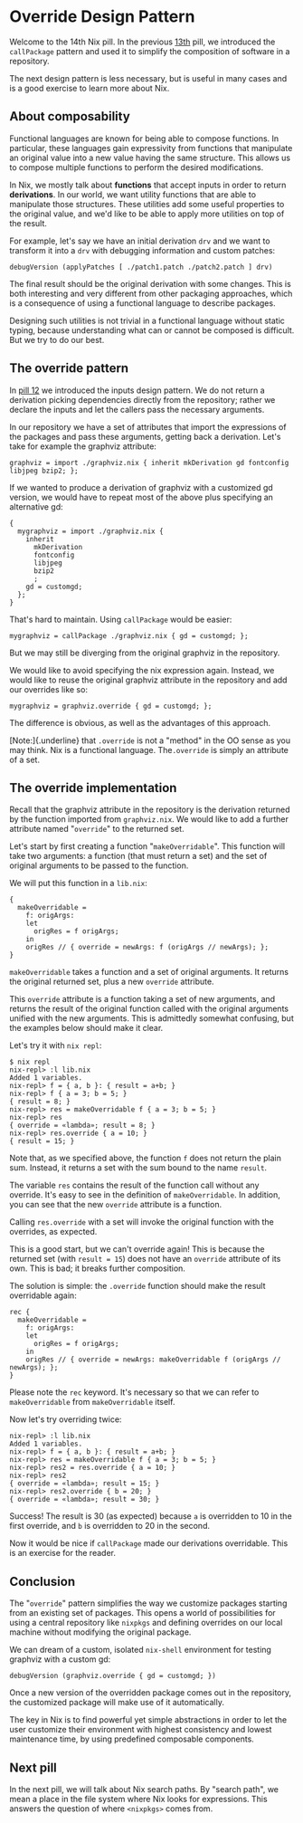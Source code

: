 # Override Design Pattern

Welcome to the 14th Nix pill. In the previous
[13th](#callpackage-design-pattern) pill, we introduced the
`callPackage` pattern and used it to simplify the composition of
software in a repository.

The next design pattern is less necessary, but is useful in many cases
and is a good exercise to learn more about Nix.

## About composability

Functional languages are known for being able to compose functions. In
particular, these languages gain expressivity from functions that
manipulate an original value into a new value having the same structure.
This allows us to compose multiple functions to perform the desired
modifications.

In Nix, we mostly talk about **functions** that accept inputs in order
to return **derivations**. In our world, we want utility functions that
are able to manipulate those structures. These utilities add some useful
properties to the original value, and we\'d like to be able to apply
more utilities on top of the result.

For example, let\'s say we have an initial derivation `drv` and we want
to transform it into a `drv` with debugging information and custom
patches:

    debugVersion (applyPatches [ ./patch1.patch ./patch2.patch ] drv)

The final result should be the original derivation with some changes.
This is both interesting and very different from other packaging
approaches, which is a consequence of using a functional language to
describe packages.

Designing such utilities is not trivial in a functional language without
static typing, because understanding what can or cannot be composed is
difficult. But we try to do our best.

## The override pattern

In [pill 12](#inputs-design-pattern) we introduced the inputs design
pattern. We do not return a derivation picking dependencies directly
from the repository; rather we declare the inputs and let the callers
pass the necessary arguments.

In our repository we have a set of attributes that import the
expressions of the packages and pass these arguments, getting back a
derivation. Let\'s take for example the graphviz attribute:

    graphviz = import ./graphviz.nix { inherit mkDerivation gd fontconfig libjpeg bzip2; };

If we wanted to produce a derivation of graphviz with a customized gd
version, we would have to repeat most of the above plus specifying an
alternative gd:

    {
      mygraphviz = import ./graphviz.nix {
        inherit
          mkDerivation
          fontconfig
          libjpeg
          bzip2
          ;
        gd = customgd;
      };
    }

That\'s hard to maintain. Using `callPackage` would be easier:

    mygraphviz = callPackage ./graphviz.nix { gd = customgd; };

But we may still be diverging from the original graphviz in the
repository.

We would like to avoid specifying the nix expression again. Instead, we
would like to reuse the original graphviz attribute in the repository
and add our overrides like so:

    mygraphviz = graphviz.override { gd = customgd; };

The difference is obvious, as well as the advantages of this approach.

[Note:]{.underline} that `.override` is not a \"method\" in the OO sense
as you may think. Nix is a functional language. The`.override` is simply
an attribute of a set.

## The override implementation

Recall that the graphviz attribute in the repository is the derivation
returned by the function imported from `graphviz.nix`. We would like to
add a further attribute named \"`override`\" to the returned set.

Let\'s start by first creating a function \"`makeOverridable`\". This
function will take two arguments: a function (that must return a set)
and the set of original arguments to be passed to the function.

We will put this function in a `lib.nix`:

    {
      makeOverridable =
        f: origArgs:
        let
          origRes = f origArgs;
        in
        origRes // { override = newArgs: f (origArgs // newArgs); };
    }

`makeOverridable` takes a function and a set of original arguments. It
returns the original returned set, plus a new `override` attribute.

This `override` attribute is a function taking a set of new arguments,
and returns the result of the original function called with the original
arguments unified with the new arguments. This is admittedly somewhat
confusing, but the examples below should make it clear.

Let\'s try it with `nix repl`:

    $ nix repl
    nix-repl> :l lib.nix
    Added 1 variables.
    nix-repl> f = { a, b }: { result = a+b; }
    nix-repl> f { a = 3; b = 5; }
    { result = 8; }
    nix-repl> res = makeOverridable f { a = 3; b = 5; }
    nix-repl> res
    { override = «lambda»; result = 8; }
    nix-repl> res.override { a = 10; }
    { result = 15; }

Note that, as we specified above, the function `f` does not return the
plain sum. Instead, it returns a set with the sum bound to the name
`result`.

The variable `res` contains the result of the function call without any
override. It\'s easy to see in the definition of `makeOverridable`. In
addition, you can see that the new `override` attribute is a function.

Calling `res.override` with a set will invoke the original function with
the overrides, as expected.

This is a good start, but we can\'t override again! This is because the
returned set (with `result = 15`) does not have an `override` attribute
of its own. This is bad; it breaks further composition.

The solution is simple: the `.override` function should make the result
overridable again:

    rec {
      makeOverridable =
        f: origArgs:
        let
          origRes = f origArgs;
        in
        origRes // { override = newArgs: makeOverridable f (origArgs // newArgs); };
    }

Please note the `rec` keyword. It\'s necessary so that we can refer to
`makeOverridable` from `makeOverridable` itself.

Now let\'s try overriding twice:

    nix-repl> :l lib.nix
    Added 1 variables.
    nix-repl> f = { a, b }: { result = a+b; }
    nix-repl> res = makeOverridable f { a = 3; b = 5; }
    nix-repl> res2 = res.override { a = 10; }
    nix-repl> res2
    { override = «lambda»; result = 15; }
    nix-repl> res2.override { b = 20; }
    { override = «lambda»; result = 30; }

Success! The result is 30 (as expected) because `a` is overridden to 10
in the first override, and `b` is overridden to 20 in the second.

Now it would be nice if `callPackage` made our derivations overridable.
This is an exercise for the reader.

## Conclusion

The \"`override`\" pattern simplifies the way we customize packages
starting from an existing set of packages. This opens a world of
possibilities for using a central repository like `nixpkgs` and defining
overrides on our local machine without modifying the original package.

We can dream of a custom, isolated `nix-shell` environment for testing
graphviz with a custom gd:

    debugVersion (graphviz.override { gd = customgd; })

Once a new version of the overridden package comes out in the
repository, the customized package will make use of it automatically.

The key in Nix is to find powerful yet simple abstractions in order to
let the user customize their environment with highest consistency and
lowest maintenance time, by using predefined composable components.

## Next pill

In the next pill, we will talk about Nix search paths. By \"search
path\", we mean a place in the file system where Nix looks for
expressions. This answers the question of where `<nixpkgs>` comes from.
